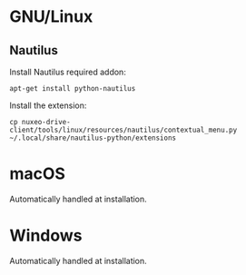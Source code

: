 # GNU/Linux

## Nautilus

Install Nautilus required addon:

    apt-get install python-nautilus

Install the extension:

    cp nuxeo-drive-client/tools/linux/resources/nautilus/contextual_menu.py ~/.local/share/nautilus-python/extensions

# macOS

Automatically handled at installation.

# Windows

Automatically handled at installation.
